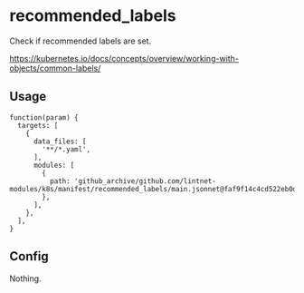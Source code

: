 # recommended_labels

Check if recommended labels are set.

https://kubernetes.io/docs/concepts/overview/working-with-objects/common-labels/

## Usage

```jsonnet
function(param) {
  targets: [
    {
      data_files: [
        '**/*.yaml',
      ],
      modules: [
        {
          path: 'github_archive/github.com/lintnet-modules/k8s/manifest/recommended_labels/main.jsonnet@faf9f14c4cd522eb0d3b7e9539a6fe8c16ba5c4b:v0.1.0',
        },
      ],
    },
  ],
}
```

## Config

Nothing.
